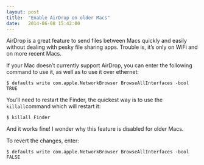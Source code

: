 ```yaml
---
layout: post
title:  "Enable AirDrop on older Macs"
date:   2014-06-08 15:42:00
---
```


AirDrop is a great feature to send files between Macs quickly and easily without dealing with pesky file sharing apps. Trouble is, it’s only on WiFi and on more recent Macs.

If your Mac doesn’t currently support AirDrop, you can enter the following command to use it, as well as to use it over ethernet:

    $ defaults write com.apple.NetworkBrowser BrowseAllInterfaces -bool TRUE

You’ll need to restart the Finder, the quickest way is to use the `killall`command which will restart it:

    $ killall Finder

And it works fine! I wonder why this feature is disabled for older Macs.

To revert the changes, enter:

    $ defaults write com.apple.NetworkBrowser BrowseAllInterfaces -bool FALSE